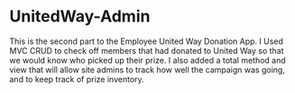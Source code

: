 # UnitedWay-Admin
This is the second part to the Employee United Way Donation App. I Used MVC CRUD to check off members that had donated to United Way so that we would know who picked up their prize. I also added a total method and view that will allow site admins to track how well the campaign was going, and to keep track of prize inventory.
